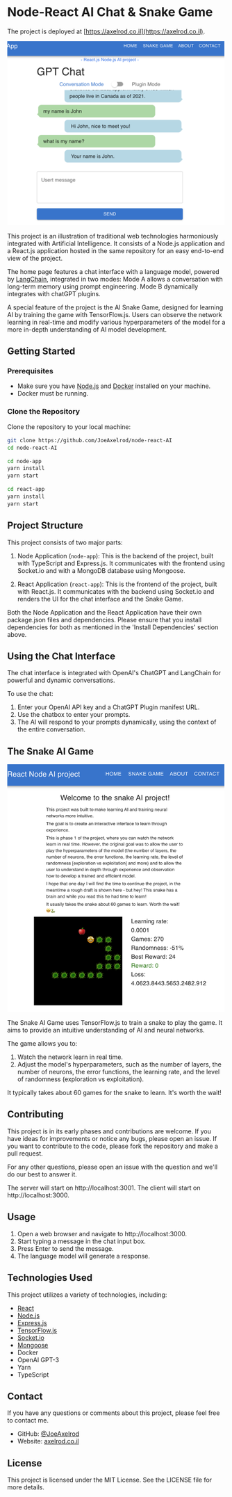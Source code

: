 # Node-React AI Chat & Snake Game

The project is deployed at [https://axelrod.co.il](https://axelrod.co.il).

<img src="repo-images%2FScreenshot-chat.png" alt="Screenshot-chat" width="500"/>

This project is an illustration of traditional web technologies harmoniously integrated with Artificial Intelligence. It consists of a Node.js application and a React.js application hosted in the same repository for an easy end-to-end view of the project.

The home page features a chat interface with a language model, powered by [LangChain](https://js.langchain.com), integrated in two modes: Mode A allows a conversation with long-term memory using prompt engineering. Mode B dynamically integrates with chatGPT plugins.

A special feature of the project is the AI Snake Game, designed for learning AI by training the game with TensorFlow.js. Users can observe the network learning in real-time and modify various hyperparameters of the model for a more in-depth understanding of AI model development.

## Getting Started

### Prerequisites
- Make sure you have [Node.js](https://nodejs.org/en/download/) and [Docker](https://docs.docker.com/get-docker/) installed on your machine.
- Docker must be running.

### Clone the Repository
Clone the repository to your local machine:

```bash
git clone https://github.com/JoeAxelrod/node-react-AI
cd node-react-AI
```
```bash
cd node-app
yarn install
yarn start
```
```bash
cd react-app
yarn install
yarn start
```

## Project Structure

This project consists of two major parts:

1. Node Application (`node-app`): This is the backend of the project, built with TypeScript and Express.js. It communicates with the frontend using Socket.io and with a MongoDB database using Mongoose.

2. React Application (`react-app`): This is the frontend of the project, built with React.js. It communicates with the backend using Socket.io and renders the UI for the chat interface and the Snake Game.

Both the Node Application and the React Application have their own package.json files and dependencies. Please ensure that you install dependencies for both as mentioned in the 'Install Dependencies' section above.

## Using the Chat Interface

The chat interface is integrated with OpenAI's ChatGPT and LangChain for powerful and dynamic conversations.

To use the chat:

1. Enter your OpenAI API key and a ChatGPT Plugin manifest URL.
2. Use the chatbox to enter your prompts.
3. The AI will respond to your prompts dynamically, using the context of the entire conversation.


## The Snake AI Game

<img src="repo-images%2FScreenshot-snake.png" alt="Screenshot-snake" width="500"/>

The Snake AI Game uses TensorFlow.js to train a snake to play the game. It aims to provide an intuitive understanding of AI and neural networks.

The game allows you to:

1. Watch the network learn in real time.
2. Adjust the model's hyperparameters, such as the number of layers, the number of neurons, the error functions, the learning rate, and the level of randomness (exploration vs exploitation).

It typically takes about 60 games for the snake to learn. It's worth the wait!

## Contributing

This project is in its early phases and contributions are welcome. If you have ideas for improvements or notice any bugs, please open an issue. If you want to contribute to the code, please fork the repository and make a pull request.


For any other questions, please open an issue with the question and we'll do our best to answer it.



The server will start on http://localhost:3001.
The client will start on http://localhost:3000.

## Usage

1. Open a web browser and navigate to http://localhost:3000.
2. Start typing a message in the chat input box.
3. Press Enter to send the message.
4. The language model will generate a response.


## Technologies Used

This project utilizes a variety of technologies, including:

- [React](https://reactjs.org/)
- [Node.js](https://nodejs.org/)
- [Express.js](https://expressjs.com/)
- [TensorFlow.js](https://www.tensorflow.org/js)
- [Socket.io](https://socket.io/)
- [Mongoose](https://mongoosejs.com/)
- Docker
- OpenAI GPT-3
- Yarn
- TypeScript


## Contact

If you have any questions or comments about this project, please feel free to contact me.

- GitHub: [@JoeAxelrod](https://github.com/JoeAxelrod)
- Website: [axelrod.co.il](https://axelrod.co.il)

## License

This project is licensed under the MIT License. See the LICENSE file for more details.



